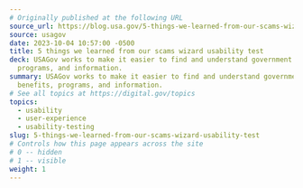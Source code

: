 ```yaml
---
# Originally published at the following URL
source_url: https://blog.usa.gov/5-things-we-learned-from-our-scams-wizard-usability-test
source: usagov
date: 2023-10-04 10:57:00 -0500
title: 5 things we learned from our scams wizard usability test
deck: USAGov works to make it easier to find and understand government benefits,
  programs, and information.
summary: USAGov works to make it easier to find and understand government
  benefits, programs, and information.
# See all topics at https://digital.gov/topics
topics:
  - usability
  - user-experience
  - usability-testing
slug: 5-things-we-learned-from-our-scams-wizard-usability-test
# Controls how this page appears across the site
# 0 -- hidden
# 1 -- visible
weight: 1
---
```

